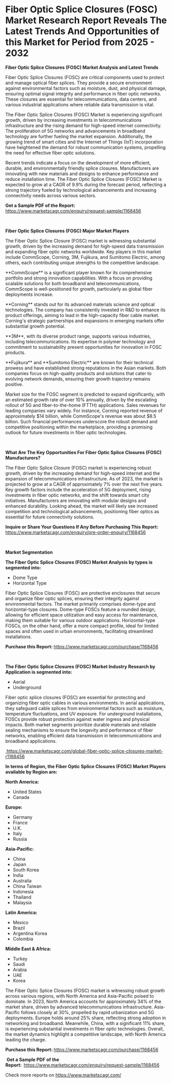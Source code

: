 <p><h1>Fiber Optic Splice Closures (FOSC) Market Research Report Reveals The Latest Trends And Opportunities of this Market for Period from 2025 - 2032</h1></p><p><strong>Fiber Optic Splice Closures (FOSC) Market Analysis and Latest Trends</strong></p>
<p><p>Fiber Optic Splice Closures (FOSC) are critical components used to protect and manage optical fiber splices. They provide a secure environment against environmental factors such as moisture, dust, and physical damage, ensuring optimal signal integrity and performance in fiber optic networks. These closures are essential for telecommunications, data centers, and various industrial applications where reliable data transmission is vital.</p><p>The Fiber Optic Splice Closures (FOSC) Market is experiencing significant growth, driven by increasing investments in telecommunications infrastructure and the rising demand for high-speed internet connectivity. The proliferation of 5G networks and advancements in broadband technology are further fueling the market expansion. Additionally, the growing trend of smart cities and the Internet of Things (IoT) incorporation have heightened the demand for robust communication systems, propelling the need for effective fiber optic solutions.</p><p>Recent trends indicate a focus on the development of more efficient, durable, and environmentally friendly splice closures. Manufacturers are innovating with new materials and designs to enhance performance and reduce installation time. The Fiber Optic Splice Closures (FOSC) Market is expected to grow at a CAGR of 9.9% during the forecast period, reflecting a strong trajectory fueled by technological advancements and increasing connectivity needs across various sectors.</p></p>
<p><strong>Get a Sample PDF of the Report:&nbsp;</strong> <a href="https://www.marketscagr.com/enquiry/request-sample/1168456?utm_campaign=2648&utm_medium=2&utm_source=Github&utm_content=ia&utm_term=07042025&utm_id=fiber-optic-splice-closures-fosc">https://www.marketscagr.com/enquiry/request-sample/1168456</a></p>
<p>&nbsp;</p>
<p><strong>Fiber Optic Splice Closures (FOSC) Major Market Players</strong></p>
<p><p>The Fiber Optic Splice Closure (FOSC) market is witnessing substantial growth, driven by the increasing demand for high-speed data transmission and expanding fiber optic networks worldwide. Key players in this market include CommScope, Corning, 3M, Fujikura, and Sumitomo Electric, among others, each contributing unique strengths to the competitive landscape.</p><p>**CommScope** is a significant player known for its comprehensive portfolio and strong innovation capabilities. With a focus on providing scalable solutions for both broadband and telecommunications, CommScope is well-positioned for growth, particularly as global fiber deployments increase.</p><p>**Corning** stands out for its advanced materials science and optical technologies. The company has consistently invested in R&D to enhance its product offerings, aiming to lead in the high-capacity fiber cable market. Corning's strategic partnerships and expansions in emerging markets offer substantial growth potential.</p><p>**3M**, with its diverse product range, supports various industries, including telecommunications. Its expertise in polymer technology and commitment to sustainability present opportunities for innovation in FOSC products.</p><p>**Fujikura** and **Sumitomo Electric** are known for their technical prowess and have established strong reputations in the Asian markets. Both companies focus on high-quality products and solutions that cater to evolving network demands, ensuring their growth trajectory remains positive.</p><p>Market size for the FOSC segment is predicted to expand significantly, with an estimated growth rate of over 10% annually, driven by the escalating rollout of 5G and fiber-to-the-home (FTTH) applications. Sales revenues for leading companies vary widely. For instance, Corning reported revenue of approximately $14 billion, while CommScope's revenue was about $8.5 billion. Such financial performances underscore the robust demand and competitive positioning within the marketplace, providing a promising outlook for future investments in fiber optic technologies.</p></p>
<p>&nbsp;</p>
<p><strong>What Are The Key Opportunities For Fiber Optic Splice Closures (FOSC) Manufacturers?</strong></p>
<p><p>The Fiber Optic Splice Closure (FOSC) market is experiencing robust growth, driven by the increasing demand for high-speed internet and the expansion of telecommunications infrastructure. As of 2023, the market is projected to grow at a CAGR of approximately 7% over the next five years. Key growth factors include the acceleration of 5G deployment, rising investments in fiber optic networks, and the shift towards smart city initiatives. Manufacturers are innovating with modular designs and enhanced durability. Looking ahead, the market will likely see increased competition and technological advancements, positioning fiber optics as essential for future connectivity solutions.</p></p>
<p><strong>Inquire or Share Your Questions If Any Before Purchasing This Report:</strong> <a href="https://www.marketscagr.com/enquiry/pre-order-enquiry/1168456?utm_campaign=2648&utm_medium=2&utm_source=Github&utm_content=ia&utm_term=07042025&utm_id=fiber-optic-splice-closures-fosc">https://www.marketscagr.com/enquiry/pre-order-enquiry/1168456</a></p>
<p>&nbsp;</p>
<p><strong>Market Segmentation</strong></p>
<p><strong>The Fiber Optic Splice Closures (FOSC) Market Analysis by types is segmented into:</strong></p>
<p><ul><li>Dome Type</li><li>Horizontal Type</li></ul></p>
<p><p>Fiber Optic Splice Closures (FOSC) are protective enclosures that secure and organize fiber optic splices, ensuring their integrity against environmental factors. The market primarily comprises dome-type and horizontal-type closures. Dome-type FOSCs feature a rounded design, allowing for efficient space utilization and easy access for maintenance, making them suitable for various outdoor applications. Horizontal-type FOSCs, on the other hand, offer a more compact profile, ideal for limited spaces and often used in urban environments, facilitating streamlined installations.</p></p>
<p><strong>Purchase this Report:&nbsp;</strong><a href="https://www.marketscagr.com/purchase/1168456?utm_campaign=2648&utm_medium=2&utm_source=Github&utm_content=ia&utm_term=07042025&utm_id=fiber-optic-splice-closures-fosc">https://www.marketscagr.com/purchase/1168456</a></p>
<p>&nbsp;</p>
<p><strong>The Fiber Optic Splice Closures (FOSC) Market Industry Research by Application is segmented into:</strong></p>
<p><ul><li>Aerial</li><li>Underground</li></ul></p>
<p><p>Fiber optic splice closures (FOSC) are essential for protecting and organizing fiber optic cables in various environments. In aerial applications, they safeguard cable splices from environmental factors such as moisture, temperature fluctuations, and UV exposure. For underground installations, FOSCs provide robust protection against water ingress and physical impacts. Both market segments prioritize durable materials and reliable sealing mechanisms to ensure the longevity and performance of fiber networks, enabling efficient data transmission in telecommunications and broadband applications.</p></p>
<p><a href="https://www.marketscagr.com/global-fiber-optic-splice-closures-market-r1168456?utm_campaign=2648&utm_medium=2&utm_source=Github&utm_content=ia&utm_term=07042025&utm_id=fiber-optic-splice-closures-fosc">&nbsp;https://www.marketscagr.com/global-fiber-optic-splice-closures-market-r1168456</a></p>
<p><strong>In terms of Region, the Fiber Optic Splice Closures (FOSC) Market Players available by Region are:</strong></p>
<p>
    <p> <strong> North America: </strong>
        <ul>
            <li>United States</li>
            <li>Canada</li>
        </ul>
        </p> 
    <p> <strong> Europe: </strong>
        <ul>
            <li>Germany</li>
            <li>France</li>
            <li>U.K.</li>
            <li>Italy</li>
            <li>Russia</li>
        </ul>
        </p> 
    <p> <strong> Asia-Pacific: </strong>
        <ul>
            <li>China</li>
            <li>Japan</li>
            <li>South Korea</li>
            <li>India</li>
            <li>Australia</li>
            <li>China Taiwan</li>
            <li>Indonesia</li>
            <li>Thailand</li>
            <li>Malaysia</li>
        </ul>
        </p> 
    <p> <strong> Latin America: </strong>
        <ul>
            <li>Mexico</li>
            <li>Brazil</li>
            <li>Argentina Korea</li>
            <li>Colombia</li>
        </ul>
        </p> 
    <p> <strong> Middle East & Africa: </strong>
        <ul>
            <li>Turkey</li>
            <li>Saudi</li>
            <li>Arabia</li>
            <li>UAE</li>
            <li>Korea</li>
        </ul>
    </p>
    </p>
<p><p>The Fiber Optic Splice Closures (FOSC) market is witnessing robust growth across various regions, with North America and Asia-Pacific poised to dominate. In 2023, North America accounts for approximately 34% of the market share, driven by advanced telecommunications infrastructure. Asia-Pacific follows closely at 30%, propelled by rapid urbanization and 5G deployments. Europe holds around 25% share, reflecting strong adoption in networking and broadband. Meanwhile, China, with a significant 11% share, is experiencing substantial investments in fiber optic technologies. Overall, the market dynamics highlight a competitive landscape, with North America leading the charge.</p></p>
<p><strong>Purchase this Report: </strong><a href="https://www.marketscagr.com/purchase/1168456?utm_campaign=2648&utm_medium=2&utm_source=Github&utm_content=ia&utm_term=07042025&utm_id=fiber-optic-splice-closures-fosc">https://www.marketscagr.com/purchase/1168456</a></p>
<p>&nbsp;<strong>Get a Sample PDF of the Report:&nbsp;&nbsp;</strong><a href="https://www.marketscagr.com/enquiry/request-sample/1168456?utm_campaign=2648&utm_medium=2&utm_source=Github&utm_content=ia&utm_term=07042025&utm_id=fiber-optic-splice-closures-fosc">https://www.marketscagr.com/enquiry/request-sample/1168456</a></p>
<p><strong></strong></p>
<p>Check more reports on <a href="https://www.marketscagr.com/?utm_campaign=2648&utm_medium=2&utm_source=Github&utm_content=ia&utm_term=07042025&utm_id=fiber-optic-splice-closures-fosc">https://www.marketscagr.com/</a></p>